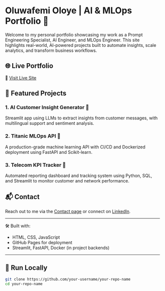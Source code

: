 # Oluwafemi Oloye | AI & MLOps Portfolio 🚀

Welcome to my personal portfolio showcasing my work as a Prompt Engineering Specialist, AI Engineer, and MLOps Engineer. This site highlights real-world, AI-powered projects built to automate insights, scale analytics, and transform business workflows.

## 🌐 Live Portfolio
🔗 [Visit Live Site](https://your-username.github.io/your-repo-name)

## 📁 Featured Projects

### 1. AI Customer Insight Generator 🧠
Streamlit app using LLMs to extract insights from customer messages, with multilingual support and sentiment analysis.

### 2. Titanic MLOps API 🚢
A production-grade machine learning API with CI/CD and Dockerized deployment using FastAPI and Scikit-learn.

### 3. Telecom KPI Tracker 📶
Automated reporting dashboard and tracking system using Python, SQL, and Streamlit to monitor customer and network performance.

## 📬 Contact
Reach out to me via the [Contact page](contact.html) or connect on [LinkedIn](https://www.linkedin.com/in/oluwafemi-oloye-a3b772353/).

---

🛠 Built with:  
- HTML, CSS, JavaScript  
- GitHub Pages for deployment  
- Streamlit, FastAPI, Docker (in project backends)

---

## 🔧 Run Locally

```bash
git clone https://github.com/your-username/your-repo-name
cd your-repo-name
